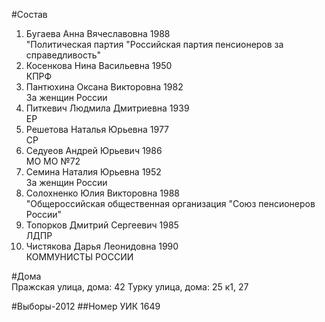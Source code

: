 #Состав
1. Бугаева Анна Вячеславовна 1988   
    "Политическая партия "Российская партия пенсионеров за справедливость"
2. Косенкова Нина Васильевна 1950   
    КПРФ
3. Пантюхина Оксана Викторовна 1982   
    За женщин России
4. Питкевич Людмила Дмитриевна 1939   
    ЕР
5. Решетова Наталья Юрьевна 1977   
    СР
6. Седуеов Андрей Юрьевич 1986   
    МО МО №72
7. Семина Наталия Юрьевна 1952   
    За женщин России
8. Солохненко Юлия Викторовна 1988   
    "Общероссийская общественная организация "Союз пенсионеров России"
9. Топорков Дмитрий Сергеевич 1985   
    ЛДПР
10. Чистякова Дарья Леонидовна 1990   
    КОММУНИСТЫ РОССИИ

#Дома  
Пражская улица, дома: 42 Турку улица, дома: 25 к1, 27

#Выборы-2012
##Номер УИК
1649
